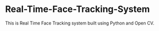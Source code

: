 # Real-Time-Face-Tracking-System
This is Real Time Face Tracking system built using Python and Open CV. 
